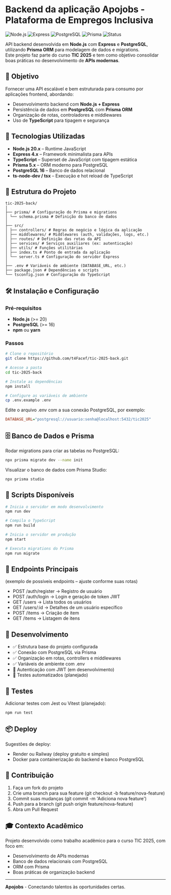 # Backend da aplicação Apojobs - Plataforma de Empregos Inclusiva

![Node.js](https://img.shields.io/badge/Node.js-20.x-339933?logo=node.js) ![Express](https://img.shields.io/badge/Express-4.x-000000?logo=express) ![PostgreSQL](https://img.shields.io/badge/PostgreSQL-16-336791?logo=postgresql) ![Prisma](https://img.shields.io/badge/Prisma-5.x-2D3748?logo=prisma) ![Status](https://img.shields.io/badge/Status-Em%20Desenvolvimento-yellow)


API backend desenvolvida em **Node.js** com **Express** e **PostgreSQL**, utilizando **Prisma ORM** para modelagem de dados e migrations.  
Este projeto faz parte do curso **TIC 2025** e tem como objetivo consolidar boas práticas no desenvolvimento de **APIs modernas**.  

## 🎯 Objetivo

Fornecer uma API escalável e bem estruturada para consumo por aplicações frontend, abordando:  
- Desenvolvimento backend com **Node.js + Express**  
- Persistência de dados em **PostgreSQL** com **Prisma ORM**  
- Organização de rotas, controladores e middlewares  
- Uso de **TypeScript** para tipagem e segurança

## 🚀 Tecnologias Utilizadas

- **Node.js 20.x** – Runtime JavaScript  
- **Express 4.x** – Framework minimalista para APIs  
- **TypeScript** – Superset de JavaScript com tipagem estática  
- **Prisma 5.x** – ORM moderno para PostgreSQL  
- **PostgreSQL 16** – Banco de dados relacional  
- **ts-node-dev / tsx** – Execução e hot reload de TypeScript  

## 📁 Estrutura do Projeto

```
tic-2025-back/
│
├── prisma/ # Configuração do Prisma e migrations
│ └── schema.prisma # Definição do banco de dados
│
├── src/
│ ├── controllers/ # Regras de negócio e lógica da aplicação
│ ├── middlewares/ # Middlewares (auth, validações, logs, etc.)
│ ├── routes/ # Definição das rotas da API
│ ├── services/ # Serviços auxiliares (ex: autenticação)
│ ├── utils/ # Funções utilitárias
│ ├── index.ts # Ponto de entrada da aplicação
│ └── server.ts # Configuração do servidor Express
│
├── .env # Variáveis de ambiente (DATABASE_URL, etc.)
├── package.json # Dependências e scripts
└── tsconfig.json # Configuração do TypeScript
```

## 🛠️ Instalação e Configuração

### Pré-requisitos
- **Node.js** (>= 20)  
- **PostgreSQL** (>= 16)  
- **npm** ou **yarn**  

### Passos
```bash
# Clone o repositório
git clone https://github.com/t4Facef/tic-2025-back.git

# Acesse a pasta
cd tic-2025-back

# Instale as dependências
npm install

# Configure as variáveis de ambiente
cp .env.example .env
```

Edite o arquivo .env com a sua conexão PostgreSQL, por exemplo:

```ini
DATABASE_URL="postgresql://usuario:senha@localhost:5432/tic2025"
```

## 🗄️ Banco de Dados e Prisma

Rodar migrations para criar as tabelas no PostgreSQL:

```bash
npx prisma migrate dev --name init
```

Visualizar o banco de dados com Prisma Studio:

```bash
npx prisma studio
```

## 🚀 Scripts Disponíveis

```bash
# Inicia o servidor em modo desenvolvimento
npm run dev

# Compila o TypeScript
npm run build

# Inicia o servidor em produção
npm start

# Executa migrations do Prisma
npm run migrate
```

## 📱 Endpoints Principais
(exemplo de possíveis endpoints – ajuste conforme suas rotas)
- POST /auth/register → Registro de usuário
- POST /auth/login → Login e geração de token JWT
- GET /users → Lista todos os usuários
- GET /users/:id → Detalhes de um usuário específico
- POST /items → Criação de item
- GET /items → Listagem de itens

## 🔧 Desenvolvimento

- ✅ Estrutura base do projeto configurada
- ✅ Conexão com PostgreSQL via Prisma
- ✅ Organização em rotas, controllers e middlewares
- ✅ Variáveis de ambiente com .env
- 🚧 Autenticação com JWT (em desenvolvimento)
- 🚧 Testes automatizados (planejado)

## 🧪 Testes

Adicionar testes com Jest ou Vitest (planejado):
```bash
npm run test
```

## 📦 Deploy

Sugestões de deploy:

- Render ou Railway (deploy gratuito e simples)
- Docker para containerização do backend e banco PostgreSQL

## 🤝 Contribuição

1. Faça um fork do projeto
2. Crie uma branch para sua feature (git checkout -b feature/nova-feature)
3. Commit suas mudanças (git commit -m 'Adiciona nova feature')
4. Push para a branch (git push origin feature/nova-feature)
5. Abra um Pull Request

## 🎓 Contexto Acadêmico

Projeto desenvolvido como trabalho acadêmico para o curso TIC 2025, com foco em:
- Desenvolvimento de APIs modernas
- Banco de dados relacionais com PostgreSQL
- ORM com Prisma
- Boas práticas de organização backend

---

**Apojobs** - Conectando talentos às oportunidades certas.